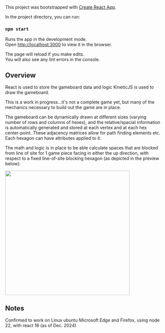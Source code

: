 This project was bootstrapped with [Create React App](https://github.com/facebook/create-react-app).

In the project directory, you can run:

### `npm start`

Runs the app in the development mode.<br />
Open [http://localhost:3000](http://localhost:3000) to view it in the browser.

The page will reload if you make edits.<br />
You will also see any lint errors in the console.

## Overview
React is used to store the gameboard data and logic
KineticJS is used to draw the gameboard.

This is a work in progress...it's not a complete game yet, but many of the mechanics necessary to build out the game are in place.

The gameboard can be dynamically drawn at different sizes (varying number of rows and columns of hexes), and the relative/spacial information is automatically generated and stored at each vertex and at each hex center-point. These adjacency matrices allow for path finding elements etc. Each hexagon can have attributes applied to it.

The math and logic is in place to be able calculate spaces that are blocked from line of site for 1 game piece facing in either the up direction, with respect to a fixed line-of-site blocking hexagon (as depicted in the preview below):

<img src="https://user-images.githubusercontent.com/2363880/122866368-0e0cdd80-d2e5-11eb-81e5-3b302e2a58b9.gif" height="400" />

## Notes
Confirmed to work on Linux ubuntu Microsoft Edge and Firefox, using node 22, with react 18 (as of Dec. 2024)